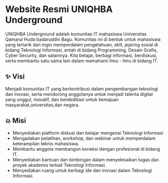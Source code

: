 # Website Resmi UNIQHBA Underground

UNIQHBA Underground adalah komunitas IT mahasiswa Universitas Qamarul Huda badaruddin Bagu. Komunitas ini di bentuk untuk mahasiswa yang tertarik dan ingin memperdalam pengetahuan, skill, jejaring sosial di bidang Teknologi Informasi, entah di bidang Programming, Desain Grafis, Cyber Security, dan salainnya. Kita belajar, berbagi informasi, berdiskusi, serta membantu satu sama lain dalam memahami ilmu - ilmu di bidang IT.

## ✨ Visi

Menjadi komunitas IT yang berkontribusi dalam pengembangan teknologi dan inovasi, serta mendorong anggotanya untuk menjadi talenta digital yang unggul, inovatif, dan berdedikasi untuk kemajuan masyarakat,universitas,dan negara.

## 💥 Misi

- Menyediakan platform diskusi dan belajar mengenai Teknologi Informasi
- Mengadakan pelatihan, workshop, dan webinar untuk memperdalam keterampilan teknis mahasiswa.
- Membantu anggota membangun koneksi dengan profesional di bidang IT.
- Menyediakan bantuan dan bimbingan dalam menyelesaikan tugas dan proyek akademis terkait Teknologi Informasi.
- Menyediakan ruang untuk berbagi ide dan inovasi dalam Teknologi Informasi.